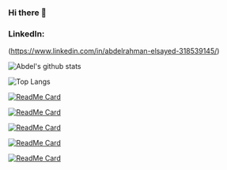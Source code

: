 ### Hi there 👋

### LinkedIn:
(https://www.linkedin.com/in/abdelrahman-elsayed-318539145/) 

![Abdel's github stats](https://github-readme-stats.vercel.app/api?username=abdel-elsayed&show_icons=true&theme=vue)

![Top Langs](https://github-readme-stats.vercel.app/api/top-langs/?username=abdel-elsayed&layout=compact&theme=vue)

[![ReadMe Card](https://github-readme-stats.vercel.app/api/pin/?username=abdel-elsayed&repo=Lemonade-E-Commerce-Website)](https://github.com/abdel-elsayed/Lemonade-E-Commerce-Website)

[![ReadMe Card](https://github-readme-stats.vercel.app/api/pin/?username=abdel-elsayed&repo=Maze-Runner)](https://github.com/abdel-elsayed/Maze-Runner)

[![ReadMe Card](https://github-readme-stats.vercel.app/api/pin/?username=abdel-elsayed&repo=React-Pomodoro-Clock)](https://github.com/abdel-elsayed/React-Pomodoro-Clock)

[![ReadMe Card](https://github-readme-stats.vercel.app/api/pin/?username=abdel-elsayed&repo=Pokemon-Game)](https://github.com/abdel-elsayed/Pokemon-Game)


[![ReadMe Card](https://github-readme-stats.vercel.app/api/pin/?username=abdel-elsayed&repo=Tip-Calculator)](https://github.com/abdel-elsayed/Tip-Calculator)

